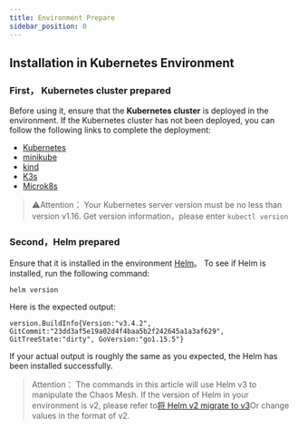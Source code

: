 ```yaml
---
title: Environment Prepare
sidebar_position: 0
---
```


## Installation in Kubernetes Environment
### First， Kubernetes cluster prepared
Before using it, ensure that the **Kubernetes cluster** is deployed in the environment. If the Kubernetes cluster has not been deployed, you can follow the following links to complete the deployment:
- [Kubernetes](https://kubernetes.io/docs/setup/)
- [minikube](https://minikube.sigs.k8s.io/docs/start/)
- [kind](https://kind.sigs.k8s.io/docs/user/quick-start/)
- [K3s](https://rancher.com/docs/k3s/latest/en/quick-start/)
- [Microk8s](https://microk8s.io/)
> ⚠️Attention：
> Your Kubernetes server version must be no less than version v1.16. Get version information，please enter `kubectl version`

### Second，Helm prepared
Ensure that it is installed in the environment [Helm](https://helm.sh/docs/intro/install/)。
To see if Helm is installed, run the following command:
```shell
helm version
```
Here is the expected output:
```shell
version.BuildInfo{Version:"v3.4.2", GitCommit:"23dd3af5e19a02d4f4baa5b2f242645a1a3af629", GitTreeState:"dirty", GoVersion:"go1.15.5"}
```

If your actual output is roughly the same as you expected, the Helm has been installed successfully.
> ️Attention：
> The commands in this article will use Helm v3 to manipulate the Chaos Mesh. If the version of Helm in your environment is v2, please refer to[将 Helm v2  migrate to v3](https://helm.sh/docs/topics/v2_v3_migration/)Or change  values in the format of v2.


